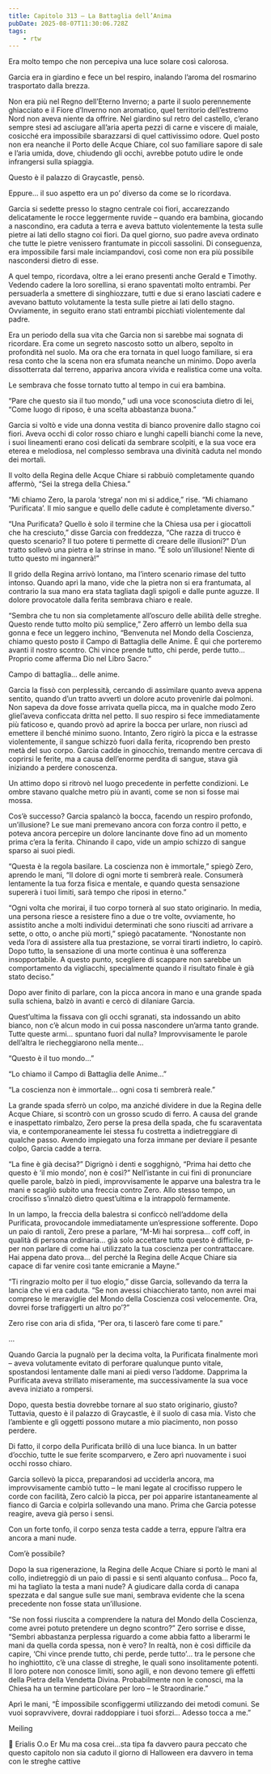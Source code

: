 ```yaml
---
title: Capitolo 313 – La Battaglia dell’Anima
pubDate: 2025-08-07T11:30:06.728Z
tags:
    - rtw
---
```











Era molto tempo che non percepiva una luce solare così calorosa.


Garcia era in giardino e fece un bel respiro, inalando l’aroma del rosmarino trasportato dalla brezza.


Non era più nel Regno dell’Eterno Inverno; a parte il suolo perennemente ghiacciato e il Fiore d’Inverno non aromatico, quel territorio dell’estremo Nord non aveva niente da offrire. Nel giardino sul retro del castello, c’erano sempre stesi ad asciugare all’aria aperta pezzi di carne e viscere di maiale, cosicché era impossibile sbarazzarsi di quel cattivissimo odore. Quel posto non era neanche il Porto delle Acque Chiare, col suo familiare sapore di sale e l’aria umida, dove, chiudendo gli occhi, avrebbe potuto udire le onde infrangersi sulla spiaggia.


Questo è il palazzo di Graycastle, pensò.


Eppure… il suo aspetto era un po’ diverso da come se lo ricordava.


Garcia si sedette presso lo stagno centrale coi fiori, accarezzando delicatamente le rocce leggermente ruvide – quando era bambina, giocando a nascondino, era caduta a terra e aveva battuto violentemente la testa sulle pietre ai lati dello stagno coi fiori. Da quel giorno, suo padre aveva ordinato che tutte le pietre venissero frantumate in piccoli sassolini. Di conseguenza, era impossibile farsi male inciampandovi, così come non era più possibile nascondersi dietro di esse.


A quel tempo, ricordava, oltre a lei erano presenti anche Gerald e Timothy. Vedendo cadere la loro sorellina, si erano spaventati molto entrambi. Per persuaderla a smettere di singhiozzare, tutti e due si erano lasciati cadere e avevano battuto volutamente la testa sulle pietre ai lati dello stagno. Ovviamente, in seguito erano stati entrambi picchiati violentemente dal padre.


Era un periodo della sua vita che Garcia non si sarebbe mai sognata di ricordare. Era come un segreto nascosto sotto un albero, sepolto in profondità nel suolo. Ma ora che era tornata in quel luogo familiare, si era resa conto che la scena non era sfumata neanche un minimo. Dopo averla dissotterrata dal terreno, appariva ancora vivida e realistica come una volta.


Le sembrava che fosse tornato tutto al tempo in cui era bambina.


“Pare che questo sia il tuo mondo,” udì una voce sconosciuta dietro di lei, “Come luogo di riposo, è una scelta abbastanza buona.”


Garcia si voltò e vide una donna vestita di bianco provenire dallo stagno coi fiori. Aveva occhi di color rosso chiaro e lunghi capelli bianchi come la neve, i suoi lineamenti erano così delicati da sembrare scolpiti, e la sua voce era eterea e melodiosa, nel complesso sembrava una divinità caduta nel mondo dei mortali.


Il volto della Regina delle Acque Chiare si rabbuiò completamente quando affermò, “Sei la strega della Chiesa.”


“Mi chiamo Zero, la parola ‘strega’ non mi si addice,” rise. “Mi chiamano ‘Purificata’. Il mio sangue e quello delle cadute è completamente diverso.”


“Una Purificata? Quello è solo il termine che la Chiesa usa per i giocattoli che ha cresciuto,” disse Garcia con freddezza, “Che razza di trucco è questo scenario? Il tuo potere ti permette di creare delle illusioni?” D’un tratto sollevò una pietra e la strinse in mano. “È solo un’illusione! Niente di tutto questo mi ingannerà!”


Il grido della Regina arrivò lontano, ma l’intero scenario rimase del tutto intonso. Quando aprì la mano, vide che la pietra non si era frantumata, al contrario la sua mano era stata tagliata dagli spigoli e dalle punte aguzze. Il dolore provocatole dalla ferita sembrava chiaro e reale.


“Sembra che tu non sia completamente all’oscuro delle abilità delle streghe. Questo rende tutto molto più semplice,” Zero afferrò un lembo della sua gonna e fece un leggero inchino, “Benvenuta nel Mondo della Coscienza, chiamo questo posto il Campo di Battaglia delle Anime. È qui che porteremo avanti il nostro scontro. Chi vince prende tutto, chi perde, perde tutto… Proprio come afferma Dio nel Libro Sacro.”


Campo di battaglia… delle anime.


Garcia la fissò con perplessità, cercando di assimilare quanto aveva appena sentito, quando d’un tratto avvertì un dolore acuto provenirle dai polmoni. Non sapeva da dove fosse arrivata quella picca, ma in qualche modo Zero gliel’aveva conficcata dritta nel petto. Il suo respiro si fece immediatamente più faticoso e, quando provò ad aprire la bocca per urlare, non riuscì ad emettere il benché minimo suono. Intanto, Zero rigirò la picca e la estrasse violentemente, il sangue schizzò fuori dalla ferita, ricoprendo ben presto metà del suo corpo. Garcia cadde in ginocchio, tremando mentre cercava di coprirsi le ferite, ma a causa dell’enorme perdita di sangue, stava già iniziando a perdere conoscenza.


Un attimo dopo si ritrovò nel luogo precedente in perfette condizioni. Le ombre stavano qualche metro più in avanti, come se non si fosse mai mossa.


Cos’è successo? Garcia spalancò la bocca, facendo un respiro profondo, un’illusione? Le sue mani premevano ancora con forza contro il petto, e poteva ancora percepire un dolore lancinante dove fino ad un momento prima c’era la ferita. Chinando il capo, vide un ampio schizzo di sangue sparso ai suoi piedi.


“Questa è la regola basilare. La coscienza non è immortale,” spiegò Zero, aprendo le mani, “Il dolore di ogni morte ti sembrerà reale. Consumerà lentamente la tua forza fisica e mentale, e quando questa sensazione supererà i tuoi limiti, sarà tempo che riposi in eterno.”


“Ogni volta che morirai, il tuo corpo tornerà al suo stato originario. In media, una persona riesce a resistere fino a due o tre volte, ovviamente, ho assistito anche a molti individui determinati che sono riusciti ad arrivare a sette, o otto, o anche più morti,” spiegò pacatamente. “Nonostante non veda l’ora di assistere alla tua prestazione, se vorrai tirarti indietro, lo capirò. Dopo tutto, la sensazione di una morte continua è una sofferenza insopportabile. A questo punto, scegliere di scappare non sarebbe un comportamento da vigliacchi, specialmente quando il risultato finale è già stato deciso.”


Dopo aver finito di parlare, con la picca ancora in mano e una grande spada sulla schiena, balzò in avanti e cercò di dilaniare Garcia.


Quest’ultima la fissava con gli occhi sgranati, sta indossando un abito bianco, non c’è alcun modo in cui possa nascondere un’arma tanto grande. Tutte queste armi… spuntano fuori dal nulla? Improvvisamente le parole dell’altra le riecheggiarono nella mente…


“Questo è il tuo mondo…”


“Lo chiamo il Campo di Battaglia delle Anime…”


“La coscienza non è immortale… ogni cosa ti sembrerà reale.”


La grande spada sferrò un colpo, ma anziché dividere in due la Regina delle Acque Chiare, si scontrò con un grosso scudo di ferro. A causa del grande e inaspettato rimbalzo, Zero perse la presa della spada, che fu scaraventata via, e contemporaneamente lei stessa fu costretta a indietreggiare di qualche passo. Avendo impiegato una forza immane per deviare il pesante colpo, Garcia cadde a terra.


“La fine è già decisa?” Digrignò i denti e sogghignò, “Prima hai detto che questo è ‘il mio mondo’, non è così?” Nell’istante in cui finì di pronunciare quelle parole, balzò in piedi, improvvisamente le apparve una balestra tra le mani e scagliò subito una freccia contro Zero. Allo stesso tempo, un crocifisso s’innalzò dietro quest’ultima e la intrappolò fermamente.


In un lampo, la freccia della balestra si conficcò nell’addome della Purificata, provocandole immediatamente un’espressione sofferente. Dopo un paio di rantoli, Zero prese a parlare, “M-Mi hai sorpresa… coff coff, in qualità di persona ordinaria… già solo accettare tutto questo è difficile, p-per non parlare di come hai utilizzato la tua coscienza per contrattaccare. Hai appena dato prova… del perché la Regina delle Acque Chiare sia capace di far venire così tante emicranie a Mayne.”


“Ti ringrazio molto per il tuo elogio,” disse Garcia, sollevando da terra la lancia che vi era caduta. “Se non avessi chiacchierato tanto, non avrei mai compreso le meraviglie del Mondo della Coscienza così velocemente. Ora, dovrei forse trafiggerti un altro po’?”


Zero rise con aria di sfida, “Per ora, ti lascerò fare come ti pare.”


…


Quando Garcia la pugnalò per la decima volta, la Purificata finalmente morì – aveva volutamente evitato di perforare qualunque punto vitale, spostandosi lentamente dalle mani ai piedi verso l’addome. Dapprima la Purificata aveva strillato miseramente, ma successivamente la sua voce aveva iniziato a rompersi.


Dopo, questa bestia dovrebbe tornare al suo stato originario, giusto? Tuttavia, questo è il palazzo di Graycastle, è il suolo di casa mia. Visto che l’ambiente e gli oggetti possono mutare a mio piacimento, non posso perdere.


Di fatto, il corpo della Purificata brillò di una luce bianca. In un batter d’occhio, tutte le sue ferite scomparvero, e Zero aprì nuovamente i suoi occhi rosso chiaro.


Garcia sollevò la picca, preparandosi ad ucciderla ancora, ma improvvisamente cambiò tutto – le mani legate al crocifisso ruppero le corde con facilità, Zero calciò la picca, per poi apparire istantaneamente al fianco di Garcia e colpirla sollevando una mano. Prima che Garcia potesse reagire, aveva già perso i sensi.


Con un forte tonfo, il corpo senza testa cadde a terra, eppure l’altra era ancora a mani nude.


Com’è possibile?


Dopo la sua rigenerazione, la Regina delle Acque Chiare si portò le mani al collo, indietreggiò di un paio di passi e si sentì alquanto confusa… Poco fa, mi ha tagliato la testa a mani nude? A giudicare dalla corda di canapa spezzata e dal sangue sulle sue mani, sembrava evidente che la scena precedente non fosse stata un’illusione.


“Se non fossi riuscita a comprendere la natura del Mondo della Coscienza, come avrei potuto pretendere un degno scontro?” Zero sorrise e disse, “Sembri abbastanza perplessa riguardo a come abbia fatto a liberarmi le mani da quella corda spessa, non è vero? In realtà, non è così difficile da capire, ‘Chi vince prende tutto, chi perde, perde tutto’… tra le persone che ho inghiottito, c’è una classe di streghe, le quali sono insolitamente potenti. Il loro potere non conosce limiti, sono agili, e non devono temere gli effetti della Pietra della Vendetta Divina. Probabilmente non le conosci, ma la Chiesa ha un termine particolare per loro – le Straordinarie.”


Aprì le mani, “È impossibile sconfiggermi utilizzando dei metodi comuni. Se vuoi sopravvivere, dovrai raddoppiare i tuoi sforzi… Adesso tocca a me.”






Meiling






💬 Erialis O.o Er Mu ma cosa crei...sta tipa fa davvero paura peccato che questo capitolo non sia caduto il giorno di Halloween era davvero in tema con le streghe cattive




                                


                                



